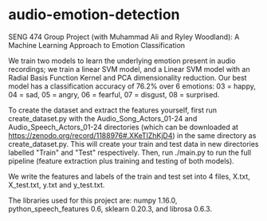 # audio-emotion-detection
SENG 474 Group Project (with Muhammad Ali and Ryley Woodland): A Machine Learning Approach to Emotion Classification

We train two models to learn the underlying emotion present in audio recordings; we train a linear SVM model, and a Linear SVM model with an Radial Basis Function Kernel and PCA dimensionality reduction. Our best model has a classification accuracy of 76.2% over 6 emotions: 03 = happy, 04 = sad, 05 = angry, 06 = fearful, 07 = disgust, 08 = surprised. 

To create the dataset and extract the features yourself, first run create_dataset.py with the
Audio_Song_Actors_01-24 and Audio_Speech_Actors_01-24 directories (which can be downloaded at 
https://zenodo.org/record/1188976#.XKeTlZhKjD4) in the same directory as
create_dataset.py. This will create your train and test data in new directories labelled "Train"
and "Test" respectively. Then, run ./main.py to run the full pipeline (feature extraction plus training and testing of both models).

We write the features and labels of the train and test set into  4 files, X.txt, X_test.txt, y.txt and y_test.txt.

The libraries used for this project are: numpy 1.16.0, python_speech_features 0.6, sklearn 0.20.3, and librosa 0.6.3.


